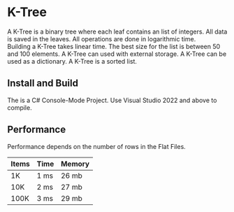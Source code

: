 # K-Tree

A K-Tree is a binary tree where each leaf contains an list of integers. All data is saved in the leaves.  All operations are done in logarithmic time.  
Building a K-Tree takes linear time.  The best size for the list is between 50 and 100 elements.  A K-Tree can used with external storage.  A K-Tree can be used as a dictionary.
A K-Tree is a sorted list.

## Install and Build

The is a C# Console-Mode Project.  Use Visual Studio 2022 and above to compile.  

## Performance

Performance depends on the number of rows in the Flat Files.  

| Items | Time | Memory |
| --- | --- | --- |
| 1K | 1 ms | 26 mb |
| 10K | 2 ms | 27 mb |
| 100K | 3 ms | 29 mb |






